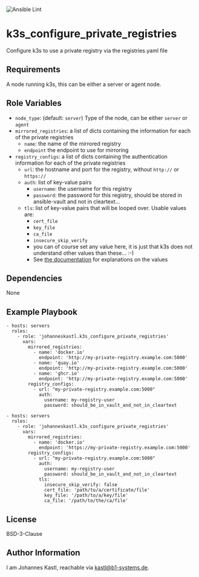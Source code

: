 ![Ansible Lint](https://github.com/johanneskastl/ansible-role-k3s_configure_private_registries/workflows/Ansible%20Lint/badge.svg)

k3s_configure_private_registries
=========

Configure k3s to use a private registry via the registries.yaml file

Requirements
------------

A node running k3s, this can be either a server or agent node.

Role Variables
--------------

- `node_type`: (default: `server`) Type of the node, can be either `server` or `agent`
- `mirrored_registries`: a list of dicts containing the information for each of the private registries
  - `name`: the name of the mirrored registry
  - `endpoint` the endpoint to use for mirroring
- `registry_configs`: a list of dicts containing the authentication information for each of the private registries
  - `url`: the hostname and port for the registry, without `http://` or `https://`
  - `auth`: list of key-value pairs
    - `username`: the username for this registry
    - `password`: the password for this registry, should be stored in ansible-vault and not in cleartext...
  - `tls`: list of key-value pairs that will be looped over. Usable values are:
    - `cert_file`
    - `key_file`
    - `ca_file`
    - `insecure_skip_verify`
    - you can of course set any value here, it is just that k3s does not understand other values than these... :-)
    - See [the documentation](https://rancher.com/docs/k3s/latest/en/installation/private-registry/) for explanations on the values

Dependencies
------------

None

Example Playbook
----------------

```
- hosts: servers
  roles:
    - role: 'johanneskastl.k3s_configure_private_registries'
      vars:
        mirrored_registries:
          - name: 'docker.io'
            endpoint: 'http://my-private-registry.example.com:5000'
          - name: 'quay.io'
            endpoint: 'http://my-private-registry.example.com:5000'
          - name: 'ghcr.io'
            endpoint: 'http://my-private-registry.example.com:5000'
        registry_configs:
          - url: "my-private-registry.example.com:5000"
            auth:
              username: my-registry-user
              password: should_be_in_vault_and_not_in_cleartext
```

```
- hosts: servers
  roles:
    - role: 'johanneskastl.k3s_configure_private_registries'
      vars:
        mirrored_registries:
          - name: 'docker.io'
            endpoint: 'https://my-private-registry.example.com:5000'
        registry_configs:
          - url: "my-private-registry.example.com:5000"
            auth:
              username: my-registry-user
              password: should_be_in_vault_and_not_in_cleartext
            tls:
              insecure_skip_verify: false
              cert_file: 'path/to/a/certificate/file'
              key_file: '/path/to/a/key/file'
              ca_file: '/path/to/the/ca/file'
```

License
-------

BSD-3-Clause

Author Information
------------------

I am Johannes Kastl, reachable via kastl@b1-systems.de.

